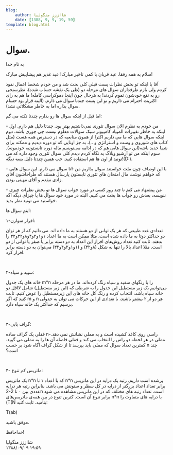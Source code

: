```yaml
---
blog:
    author: شااززز منگولیا
    date: [1388, 9, 9, 19, 59]
template: blog.html
---
```

# سوال.

<div class="cnt">
<p>به نام خدا</p>
<p>سلام به همه رفقا. عید قربان با کمی تاخیر مبارک! عید غدیر هم پیشاپیش مبارک!</p>
<p>آقا با اینکه تو بخش نظرات پست قبلی کلی بحث شد و من خودم شخصا اعمال نفوذ کردم ولی بازم طرفداران سوال های مرحله دو (طی یک نقشه حساب شده)، نظرسنجی رو به نفع خودشون تموم کردند! به هرحال چون اینجا دموکراسی کامله! ما هم به رای اکثریت احترام می ذاریم و تو این پست جندتا سوال می ذارم. (البته قرار بود حسام سوال بذاره اما به خاطر مشکلاتی نشد).</p>
<p>اما قبل از اینکه سوال ها رو بذارم چندتا نکته می گم:</p>
<p>- من خودم به نظرم الان سوال تئوری نمی‌ذاشتیم بهتر بود. چندتا دلیل هم دارم. اول اینکه به خاطر تغییرات المپیاد کامپیوتر سبک سوالات معلوم نیست چی جوری باشه. دوم اینکه سوال هایی که ما می ذاریم اکثرا از همون منابعیه که در دسترس همه هست (مثل کتاب های شوروی و وست و استراتژی و ..)، به جز اونایی که تو دوره دیدیم و ممکنه برای شما جدید باشه(این سوال هایی هم که در ادامه می‌نویسم ماله دوره تابستونیه خودمونه). سوم اینکه من تو آرشیو وبلاگ یه نگاه کردم دیدم کلی سوال تئوری وجود داره که می تونید از اون ها هم استفاده کنید. خب همین چندتا دلیل بسه دیگه!(D:).</p>
<p>- با این اوصاف چون ملت خواستند سوال بذاریم من ۴تا سوال می ذارم. این سوال هایی که خواهم نوشت مال امتحان های تئوری تابستون پارسال هستند که طراحاشون آقای زادی مقدم و آقای مهینی بودن.</p>
<p>- من پیشنهاد می کنم تا چند روز کسی در مورد جواب سوال ها تو بخش نظرات چیزی ننویسه، بعدش رو جواب ها بحث می کنیم. البته در مورد خود سوال ها یا چیزای دیگه اگه خواستید می تونید نظر بدید.</p>
<p>اینم سوال ها:</p>
<p>۱-افراز متوازن:</p>
<p>تعدادی عدد طبیعی که هر یک توانی از دو هستند به ما داده اند. می دانیم که از هر توان دو حداکثر دوتا به ما داده شده است. مثلا ممکن است به ما اعداد ۱و۱و۲و۴و۸و۳۲و۳۲ را بدهند. ثابت کنید تعداد روش‌های افراز این اعداد به دو دسته برابر یا صفر یا توانی از دو است. مثلا اعداد بالا را تنها به شکل (۸و۳۲) و (۱و۱و۲و۴و۳۲) می‌توان به دو دسته برابر افراز کرد.</p>
<p><br/></p>
<p>۲-سپید و سیاه:</p>
<p>خانه های یک جدول m*n را با رنگهای سفید و سیاه رنگ کرده‌اند. ما در هر مرحله می‌توانیم یک زیر مستطیل این جدول را به شرطی که (این زیر مستطیل) شامل لااقل دو خانه سیاه باشد، انتخاب کرده و رنگ کل خانه های این زیرمستطیل را عوض کنیم. ثابت کنید که اگر m و n هر دو از ۲ بیشتر باشند، با تعدادی از این حرکات می توان به جدولی برسیم که حداکثر یک خانه سیاه دارد.</p>
<p><br/></p>
<p>۳-گراف یابی:</p>
<p>ففلی یک گراف ساده n-راسی روی کاغذ کشیده است و به مملی نشانش نمی دهد. مملی در هر لحظه دو راس را انتخاب می کند و ففلی فاصله آن ها را به مملی می گوید. کمترین تعداد سوال که مملی باید بپرسد تا از شکل گراف آگاه شود بر حسب n چند است؟</p>
<p><br/></p>
<p>۴- ماتریس کم تنوع:</p>
<p>یک ماتریس n*n که با اعداد ۱ تا n*n پرشده است داریم. رتبه یک درایه در این ماتریس برابر تعداد اعداد بزرگتر از درایه در کل سطر و ستونش می باشد. بنابراین رتبه هر درایه عددی بین ۰ تا 2-2n است. تعداد رتبه های مختلف که در این ماتریس مشاهده می شود برابر تنوع آن است. کترین تنوع در بین همه‌ی ماتریس‌های n*n با درایه های متفاوت را (T(N بنامید. ثابت کنید:</p>
<p>T(ab) </p>
<p>موفق باشید.</p>
<p>خداحافظ!</p>
<p></p>
</div>

<div class="blog-info">
    <div class="blog-author">شااززز منگولیا</div>
    <div class="blog-date">۱۳۸۸/۰۹/۰۹ ۱۹:۵۹</div>
</div>

